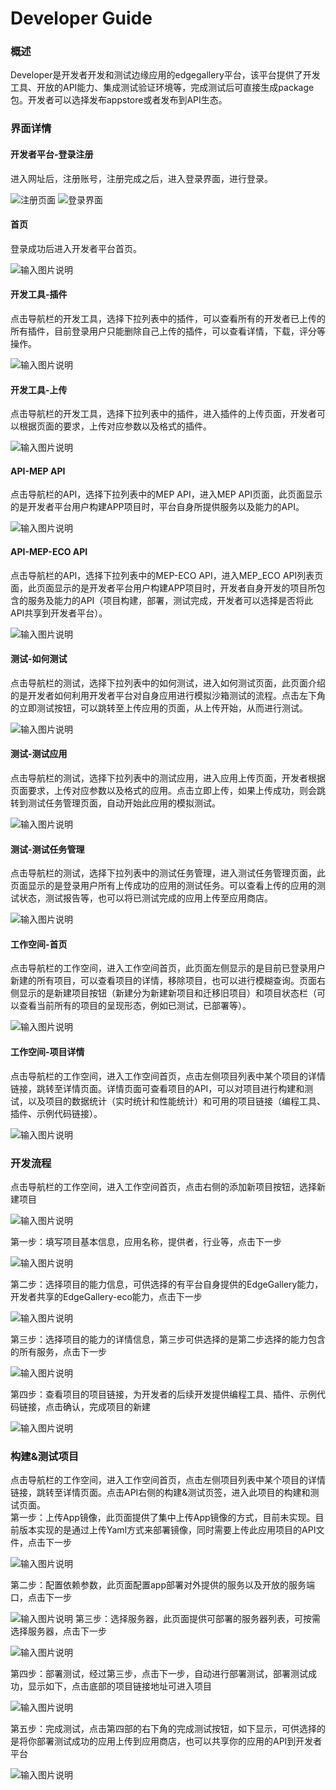 Developer Guide
============

### 概述

Developer是开发者开发和测试边缘应用的edgegallery平台，该平台提供了开发工具、开放的API能力、集成测试验证环境等，完成测试后可直接生成package包。开发者可以选择发布appstore或者发布到API生态。

### 界面详情
#### 开发者平台-登录注册
 
 进入网址后，注册账号，注册完成之后，进入登录界面，进行登录。

![注册页面](/uploads/images/2020/0908/163000_767c7da4_5416924.png "注册.PNG")
![登录界面](/uploads/images/2020/0908/163022_fe7cc972_5416924.png "登录.PNG")

#### 首页

 登录成功后进入开发者平台首页。

![输入图片说明](/uploads/images/2020/0910/203347_7c79c40a_7625288.png "首页.png")

#### 开发工具-插件

 点击导航栏的开发工具，选择下拉列表中的插件，可以查看所有的开发者已上传的所有插件，目前登录用户只能删除自己上传的插件，可以查看详情，下载，评分等操作。

![输入图片说明](/uploads/images/2020/0915/100113_a5e86049_5504908.png "插件列表页.png")

#### 开发工具-上传

 点击导航栏的开发工具，选择下拉列表中的插件，进入插件的上传页面，开发者可以根据页面的要求，上传对应参数以及格式的插件。

![输入图片说明](/uploads/images/2020/0915/100742_b5d51d5a_5504908.png "插件上传.png")

#### API-MEP API

 点击导航栏的API，选择下拉列表中的MEP API，进入MEP API页面，此页面显示的是开发者平台用户构建APP项目时，平台自身所提供服务以及能力的API。

![输入图片说明](/uploads/images/2020/0915/140902_fa81941d_5504908.png "mep-api-new.png")

#### API-MEP-ECO API

 点击导航栏的API，选择下拉列表中的MEP-ECO API，进入MEP_ECO API列表页面，此页面显示的是开发者平台用户构建APP项目时，开发者自身开发的项目所包含的服务及能力的API（项目构建，部署，测试完成，开发者可以选择是否将此API共享到开发者平台）。

![输入图片说明](/uploads/images/2020/0915/140928_610b247e_5504908.png "eco-new-api.png")

#### 测试-如何测试

 点击导航栏的测试，选择下拉列表中的如何测试，进入如何测试页面，此页面介绍的是开发者如何利用开发者平台对自身应用进行模拟沙箱测试的流程。点击左下角的立即测试按钮，可以跳转至上传应用的页面，从上传开始，从而进行测试。

![输入图片说明](/uploads/images/2020/0915/111122_dd972008_5504908.png "howtotest.png")

#### 测试-测试应用

 点击导航栏的测试，选择下拉列表中的测试应用，进入应用上传页面，开发者根据页面要求，上传对应参数以及格式的应用。点击立即上传，如果上传成功，则会跳转到测试任务管理页面，自动开始此应用的模拟测试。

![输入图片说明](/uploads/images/2020/0915/112903_60ae05d4_5504908.png "测试应用.png")

#### 测试-测试任务管理

 点击导航栏的测试，选择下拉列表中的测试任务管理，进入测试任务管理页面，此页面显示的是登录用户所有上传成功的应用的测试任务。可以查看上传的应用的测试状态，测试报告等，也可以将已测试完成的应用上传至应用商店。

![输入图片说明](/uploads/images/2020/0915/113433_718e3cb3_5504908.png "测试任务管理.png")

#### 工作空间-首页

 点击导航栏的工作空间，进入工作空间首页，此页面左侧显示的是目前已登录用户新建的所有项目，可以查看项目的详情，移除项目，也可以进行模糊查询。页面右侧显示的是新建项目按钮（新建分为新建新项目和迁移旧项目）和项目状态栏（可以查看当前所有的项目的呈现形态，例如已测试，已部署等）。

![输入图片说明](/uploads/images/2020/0915/141614_aad7c08a_5504908.png "工作空间-首页.png")

#### 工作空间-项目详情
 点击导航栏的工作空间，进入工作空间首页，点击左侧项目列表中某个项目的详情链接，跳转至详情页面。详情页面可查看项目的API，可以对项目进行构建和测试，以及项目的数据统计（实时统计和性能统计）和可用的项目链接（编程工具、插件、示例代码链接）。

![输入图片说明](/uploads/images/2020/0915/143742_f220e3a2_5504908.png "ws-detail.png")

### 开发流程
点击导航栏的工作空间，进入工作空间首页，点击右侧的添加新项目按钮，选择新建项目

![输入图片说明](/uploads/images/2020/0915/144026_91b6d687_5504908.png "ws-new.png")

第一步：填写项目基本信息，应用名称，提供者，行业等，点击下一步

![输入图片说明](/uploads/images/2020/0915/144208_a5995284_5504908.png "ws-new-1.png")

第二步：选择项目的能力信息，可供选择的有平台自身提供的EdgeGallery能力，开发者共享的EdgeGallery-eco能力，点击下一步

![输入图片说明](/uploads/images/2020/0915/144501_10042234_5504908.png "ws-new-2.png")

第三步：选择项目的能力的详情信息，第三步可供选择的是第二步选择的能力包含的所有服务，点击下一步

![输入图片说明](/uploads/images/2020/0915/144910_8db3281c_5504908.png "ws-new-3.png")

第四步：查看项目的项目链接，为开发者的后续开发提供编程工具、插件、示例代码链接，点击确认，完成项目的新建

![输入图片说明](/uploads/images/2020/0915/145348_92c759c6_5504908.png "ws-new-4.png")

### 构建&测试项目
点击导航栏的工作空间，进入工作空间首页，点击左侧项目列表中某个项目的详情链接，跳转至详情页面。点击API右侧的构建&测试页签，进入此项目的构建和测试页面。<br>
第一步：上传App镜像，此页面提供了集中上传App镜像的方式，目前未实现。目前版本实现的是通过上传Yaml方式来部署镜像，同时需要上传此应用项目的API文件，点击下一步

![输入图片说明](/uploads/images/2020/0915/150855_59e76352_5504908.png "bt-1.png")

第二步：配置依赖参数，此页面配置app部署对外提供的服务以及开放的服务端口，点击下一步

![输入图片说明](/uploads/images/2020/0915/151856_54dcb73d_5504908.png "bt-2.png")
第三步：选择服务器，此页面提供可部署的服务器列表，可按需选择服务器，点击下一步

![输入图片说明](/uploads/images/2020/0915/152037_f95e5aec_5504908.png "bt-3.png")

第四步：部署测试，经过第三步，点击下一步，自动进行部署测试，部署测试成功，显示如下，点击底部的项目链接地址可进入项目

![输入图片说明](/uploads/images/2020/0915/154022_c5bbe37c_5504908.png "测试成功.png")

第五步：完成测试，点击第四部的右下角的完成测试按钮，如下显示，可供选择的是将你部署测试成功的应用上传到应用商店，也可以共享你的应用的API到开发者平台

![输入图片说明](/uploads/images/2020/0915/154320_531f8f89_5504908.png "发布.png")



